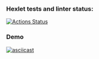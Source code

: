 ### Hexlet tests and linter status:
[![Actions Status](https://github.com/Alnoroid/python-project-50/actions/workflows/hexlet-check.yml/badge.svg)](https://github.com/Alnoroid/python-project-50/actions)

### Demo

[![asciicast](https://asciinema.org/a/pPeak7HjEzw0GXsjqFIt3WFEH.svg)](https://asciinema.org/a/pPeak7HjEzw0GXsjqFIt3WFEH)